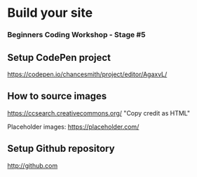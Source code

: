 # Build your site
### Beginners Coding Workshop - Stage #5

## Setup CodePen project
https://codepen.io/chancesmith/project/editor/AgaxvL/

## How to source images
https://ccsearch.creativecommons.org/
"Copy credit as HTML"

Placeholder images: https://placeholder.com/

## Setup Github repository
http://github.com

